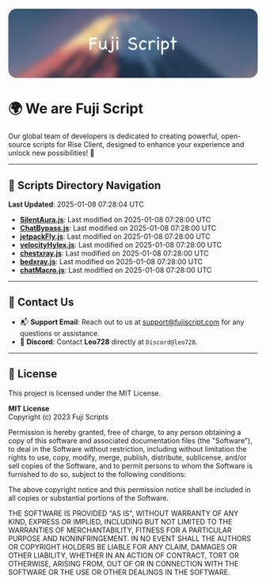 ![Banner](.github/b.webp)

# 🌍 **We are Fuji Script**

Our global team of developers is dedicated to creating powerful, open-source scripts for Rise Client, designed to enhance your experience and unlock new possibilities! 🌟

---
<!-- SCRIPTS_NAVIGATION_START -->
## 📂 **Scripts Directory Navigation**

**Last Updated**: 2025-01-08 07:28:04 UTC

- **[SilentAura.js](scripts/SilentAura.js)**: Last modified on 2025-01-08 07:28:00 UTC
- **[ChatBypass.js](scripts/ChatBypass.js)**: Last modified on 2025-01-08 07:28:00 UTC
- **[jetpackFly.js](scripts/jetpackFly.js)**: Last modified on 2025-01-08 07:28:00 UTC
- **[velocityHylex.js](scripts/velocityHylex.js)**: Last modified on 2025-01-08 07:28:00 UTC
- **[chestxray.js](scripts/chestxray.js)**: Last modified on 2025-01-08 07:28:00 UTC
- **[bedxray.js](scripts/bedxray.js)**: Last modified on 2025-01-08 07:28:00 UTC
- **[chatMacro.js](scripts/chatMacro.js)**: Last modified on 2025-01-08 07:28:00 UTC

<!-- SCRIPTS_NAVIGATION_END -->

---

## 💬 **Contact Us**  
- 📬 **Support Email**: Reach out to us at [support@fujiscript.com](mailto:support@fujiscript.com) for any questions or assistance.  
- 💬 **Discord**: Contact **Leo728** directly at `Discord@leo728`.

---

## 📜 **License**

This project is licensed under the MIT License.  

**MIT License**  
Copyright (c) 2023 Fuji Scripts  

Permission is hereby granted, free of charge, to any person obtaining a copy of this software and associated documentation files (the "Software"), to deal in the Software without restriction, including without limitation the rights to use, copy, modify, merge, publish, distribute, sublicense, and/or sell copies of the Software, and to permit persons to whom the Software is furnished to do so, subject to the following conditions:  

The above copyright notice and this permission notice shall be included in all copies or substantial portions of the Software.  

THE SOFTWARE IS PROVIDED "AS IS", WITHOUT WARRANTY OF ANY KIND, EXPRESS OR IMPLIED, INCLUDING BUT NOT LIMITED TO THE WARRANTIES OF MERCHANTABILITY, FITNESS FOR A PARTICULAR PURPOSE AND NONINFRINGEMENT. IN NO EVENT SHALL THE AUTHORS OR COPYRIGHT HOLDERS BE LIABLE FOR ANY CLAIM, DAMAGES OR OTHER LIABILITY, WHETHER IN AN ACTION OF CONTRACT, TORT OR OTHERWISE, ARISING FROM, OUT OF OR IN CONNECTION WITH THE SOFTWARE OR THE USE OR OTHER DEALINGS IN THE SOFTWARE.  
